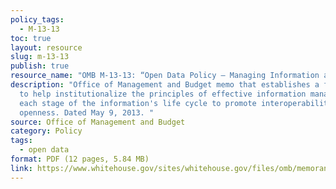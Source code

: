 ```yaml
---
policy_tags:
  - M-13-13
toc: true
layout: resource
slug: m-13-13
publish: true
resource_name: "OMB M-13-13: “Open Data Policy – Managing Information as an Asset” "
description: "Office of Management and Budget memo that establishes a framework
  to help institutionalize the principles of effective information management at
  each stage of the information's life cycle to promote interoperability and
  openness. Dated May 9, 2013. "
source: Office of Management and Budget
category: Policy
tags:
  - open data
format: PDF (12 pages, 5.84 MB)
link: https://www.whitehouse.gov/sites/whitehouse.gov/files/omb/memoranda/2013/m-13-13.pdf
---
```

